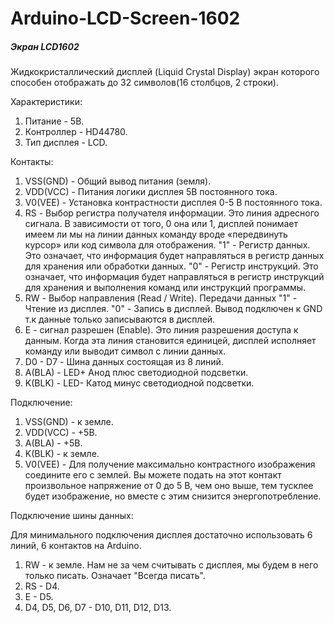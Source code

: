 # Arduino-LCD-Screen-1602

##### Экран LCD1602 
Жидкокристаллический дисплей (Liquid Crystal Display) экран которого способен отображать до 32 символов(16 столбцов, 2 строки). 

Характеристики:

1. Питание - 5В. 
2. Контроллер - HD44780. 
3. Тип дисплея - LCD. 

Контакты:  

1. VSS(GND) - Общий вывод питания (земля). 
2. VDD(VCC) - Питания логики дисплея 5В постоянного тока.
3. V0(VEE) - Установка контрастности дисплея 0-5 В постоянного тока. 
4. RS - Выбор регистра получателя информации. 
   Это линия адресного сигнала.  В зависимости от того, 0 она или 1, дисплей понимает имеем ли мы на линии данных команду вроде «передвинуть курсор» или код символа для отображения.
   "1"  - Регистр данных. Это означает, что информация будет направляться в регистр данных для хранения или обработки данных.
   "0" - Регистр инструкций. Это означает, что информация будет направляться в регистр инструкций для хранения и выполнения команд или инструкций программы.
5. RW - Выбор направления (Read / Write). Передачи данных 
   "1" - Чтение из дисплея. 
   "0" - Запись в дисплей. Вывод подключен к GND т.к данные только записываются в дисплей. 
6. E - сигнал разрешен (Enable). Это линия разрешения доступа к данным. Когда эта линия становится единицей, дисплей исполняет команду или выводит символ с линии данных.
7. D0 - D7 - Шина данных состоящая из 8 линий. 
8. A(BLA) - LED+ Анод плюс светодиодной подсветки. 
9. K(BLK) - LED- Катод минус светодиодной подсветки. 

Подключение:

1. VSS(GND) - к земле. 
2. VDD(VCC) -  +5В.
3. A(BLA) -  +5В. 
4. K(BLK) - к земле. 
5. V0(VEE) - Для получение максимально контрастного изображения соедините его с землей. Вы можете подать на этот контакт произвольное напряжение от 0 до 5 В, чем оно выше, тем тусклее будет изображение, но вместе с этим снизится энергопотребление.

Подключение шины данных:

Для минимального подключения дисплея достаточно использовать 6 линий, 6 контактов на Arduino.
 1. RW - к земле. Нам не за чем считывать с дисплея, мы будем в него только писать. Означает "Всегда писать".
 2. RS - D4. 
 3. E - D5. 
 4. D4, D5, D6, D7 - D10, D11, D12, D13.
